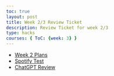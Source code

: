 ```yaml
---
toc: true
layout: post
title: Week 2/3 Review Ticket
description: Review Ticket for week 2/3
type: hacks
courses: { ToC: {week: 3} }
---
```



- [Week 2 Plans]({{site.baseurl}}/2023/08/28/Week-2-plans.html)
- [Spotify Test]({{site.baseurl}}/2023/09/05/Spotify-Api.html)
- [ChatGPT Review]({{site.baseurl}}/2023/09/07/ChatGPT-Code-Review_IPYNB_2_.html)